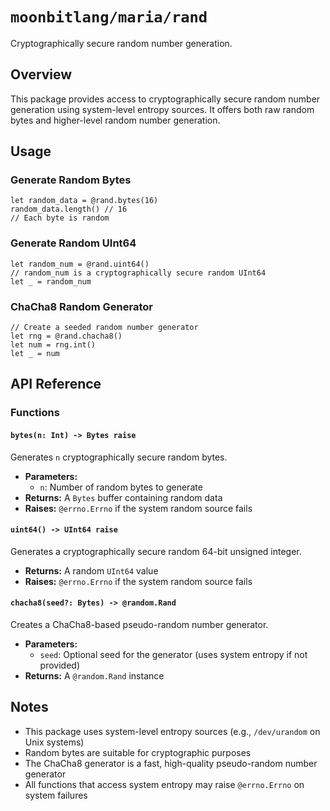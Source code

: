 # `moonbitlang/maria/rand`

Cryptographically secure random number generation.

## Overview

This package provides access to cryptographically secure random number generation using system-level entropy sources. It offers both raw random bytes and higher-level random number generation.

## Usage

### Generate Random Bytes

```moonbit
let random_data = @rand.bytes(16)
random_data.length() // 16
// Each byte is random
```

### Generate Random UInt64

```moonbit
let random_num = @rand.uint64()
// random_num is a cryptographically secure random UInt64
let _ = random_num
```

### ChaCha8 Random Generator

```moonbit
// Create a seeded random number generator
let rng = @rand.chacha8()
let num = rng.int()
let _ = num
```

## API Reference

### Functions

#### `bytes(n: Int) -> Bytes raise`

Generates `n` cryptographically secure random bytes.

- **Parameters:**
  - `n`: Number of random bytes to generate
- **Returns:** A `Bytes` buffer containing random data
- **Raises:** `@errno.Errno` if the system random source fails

#### `uint64() -> UInt64 raise`

Generates a cryptographically secure random 64-bit unsigned integer.

- **Returns:** A random `UInt64` value
- **Raises:** `@errno.Errno` if the system random source fails

#### `chacha8(seed?: Bytes) -> @random.Rand`

Creates a ChaCha8-based pseudo-random number generator.

- **Parameters:**
  - `seed`: Optional seed for the generator (uses system entropy if not provided)
- **Returns:** A `@random.Rand` instance

## Notes

- This package uses system-level entropy sources (e.g., `/dev/urandom` on Unix systems)
- Random bytes are suitable for cryptographic purposes
- The ChaCha8 generator is a fast, high-quality pseudo-random number generator
- All functions that access system entropy may raise `@errno.Errno` on system failures
